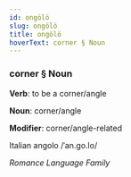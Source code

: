 ```yaml
---
id: ongölö
slug: ongölö
title: ongölö
hoverText: corner § Noun
---
```


### corner § Noun

**Verb**: to be a corner/angle

**Noun**: corner/angle

**Modifier**: corner/angle-related

Italian angolo /ˈan.ɡo.lo/

*Romance Language Family*